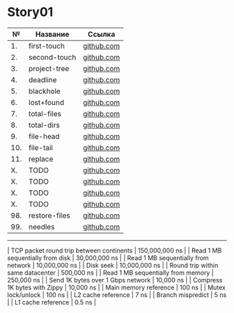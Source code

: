 # Story01

| №   | Название      | Ссылка                        |
| --- | ------------- | ----------------------------- |
| 1.  | first-touch   | [github.com](./first-touch)   |
| 2.  | second-touch  | [github.com](./second-touch)  |
| 3.  | project-tree  | [github.com](./project-tree)  |
| 4.  | deadline      | [github.com](./deadline)      |
| 5.  | blackhole     | [github.com](./blackhole)     |
| 6.  | lost+found    | [github.com](./lost+found)    |
| 7.  | total-files   | [github.com](./total-files)   |
| 8.  | total-dirs    | [github.com](./total-dirs)    |
| 9.  | file-head     | [github.com](./file-head)     |
| 10. | file-tail     | [github.com](./file-tail)     |
| 11. | replace       | [github.com](./replace)       |
| X.  | TODO          | [github.com](./TODO)          |
| X.  | TODO          | [github.com](./TODO)          |
| X.  | TODO          | [github.com](./TODO)          |
| X.  | TODO          | [github.com](./TODO)          |
| 98. | restore-files | [github.com](./restore-files) |
| 99. | needles       | [github.com](./needles)       |

---

| TCP packet round trip between continents | 150,000,000 ns |
| Read 1 MB sequentially from disk | 30,000,000 ns |
| Read 1 MB sequentially from network | 10,000,000 ns |
| Disk seek | 10,000,000 ns |
| Round trip within same datacenter | 500,000 ns |
| Read 1 MB sequentially from memory | 250,000 ns |
| Send 1K bytes over 1 Gbps network | 10,000 ns |
| Compress 1K bytes with Zippy | 10,000 ns |
| Main memory reference | 100 ns |
| Mutex lock/unlock | 100 ns |
| L2 cache reference | 7 ns |
| Branch mispredict | 5 ns |
| L1 cache reference | 0.5 ns |
